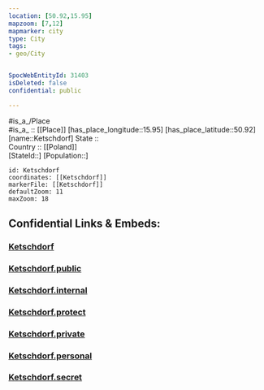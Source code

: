 ```yaml
---
location: [50.92,15.95] 
mapzoom: [7,12] 
mapmarker: city 
type: City
tags:
- geo/City


SpocWebEntityId: 31403
isDeleted: false
confidential: public

---
```

#is_a_/Place  
#is_a_ :: [[Place]] 
[has_place_longitude::15.95] 
[has_place_latitude::50.92] 
[name::Ketschdorf] 
State ::  
Country :: [[Poland]]  
[StateId::] 
[Population::] 



```leaflet
id: Ketschdorf
coordinates: [[Ketschdorf]] 
markerFile: [[Ketschdorf]] 
defaultZoom: 11 
maxZoom: 18
```


## Confidential Links & Embeds: 

### [Ketschdorf](/_Standards/Earth/Continent/Europe/Europe~East/Poland/Provinces~Poland/Lower_Silesian/City/Ketschdorf.md) 

### [Ketschdorf.public](/_public/Earth/Continent/Europe/Europe~East/Poland/Provinces~Poland/Lower_Silesian/City/Ketschdorf.public.md) 

### [Ketschdorf.internal](/_internal/Earth/Continent/Europe/Europe~East/Poland/Provinces~Poland/Lower_Silesian/City/Ketschdorf.internal.md) 

### [Ketschdorf.protect](/_protect/Earth/Continent/Europe/Europe~East/Poland/Provinces~Poland/Lower_Silesian/City/Ketschdorf.protect.md) 

### [Ketschdorf.private](/_private/Earth/Continent/Europe/Europe~East/Poland/Provinces~Poland/Lower_Silesian/City/Ketschdorf.private.md) 

### [Ketschdorf.personal](/_personal/Earth/Continent/Europe/Europe~East/Poland/Provinces~Poland/Lower_Silesian/City/Ketschdorf.personal.md) 

### [Ketschdorf.secret](/_secret/Earth/Continent/Europe/Europe~East/Poland/Provinces~Poland/Lower_Silesian/City/Ketschdorf.secret.md)

